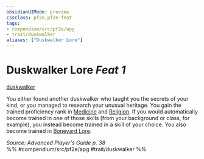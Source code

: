 ```yaml
---
obsidianUIMode: preview
cssclass: pf2e,pf2e-feat
tags:
- compendium/src/pf2e/apg
- trait/duskwalker
aliases: ["Duskwalker Lore"]
---
```

# Duskwalker Lore  *Feat 1*  
[duskwalker](duskwalker-apg.md "Duskwalker Ancestry & Heritage Trait")  


You either found another duskwalker who taught you the secrets of your kind, or you managed to research your unusual heritage. You gain the trained proficiency rank in [Medicine](skills.md#Medicine) and [Religion](skills.md#Religion). If you would automatically become trained in one of those skills (from your background or class, for example), you instead become trained in a skill of your choice. You also become trained in [Boneyard Lore](skills.md#Lore).

*Source: Advanced Player's Guide p. 38*  
%% #compendium/src/pf2e/apg #trait/duskwalker %%
